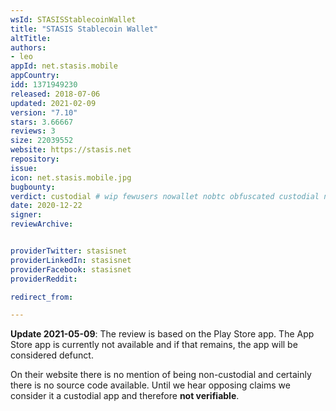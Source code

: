 ```yaml
---
wsId: STASISStablecoinWallet
title: "STASIS Stablecoin Wallet"
altTitle: 
authors:
- leo
appId: net.stasis.mobile
appCountry: 
idd: 1371949230
released: 2018-07-06
updated: 2021-02-09
version: "7.10"
stars: 3.66667
reviews: 3
size: 22039552
website: https://stasis.net
repository: 
issue: 
icon: net.stasis.mobile.jpg
bugbounty: 
verdict: custodial # wip fewusers nowallet nobtc obfuscated custodial nosource nonverifiable reproducible bounty defunct
date: 2020-12-22
signer: 
reviewArchive:


providerTwitter: stasisnet
providerLinkedIn: stasisnet
providerFacebook: stasisnet
providerReddit: 

redirect_from:

---
```


**Update 2021-05-09**: The review is based on the Play Store app. The App Store
app is currently not available and if that remains, the app will be considered
defunct.

On their website there is no mention of being non-custodial and
certainly there is no source code available. Until we hear opposing claims
we consider it a custodial app and therefore **not verifiable**.
